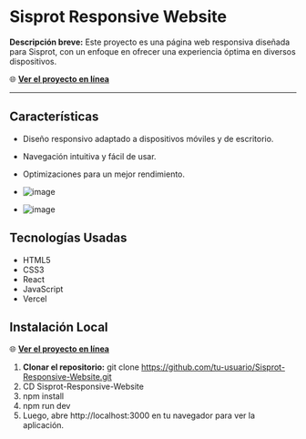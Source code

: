 # Sisprot Responsive Website

**Descripción breve:** Este proyecto es una página web responsiva diseñada para Sisprot, con un enfoque en ofrecer una experiencia óptima en diversos dispositivos.

🌐 **[Ver el proyecto en línea](https://web-responsive-sisprot-global-fiber.vercel.app/)**

----

## Características
- Diseño responsivo adaptado a dispositivos móviles y de escritorio.
- Navegación intuitiva y fácil de usar.
- Optimizaciones para un mejor rendimiento.

- ![image](https://github.com/user-attachments/assets/8f85a9d3-3fe9-4b69-b856-eaaf02526edb)
- ![image](https://github.com/user-attachments/assets/5274d45c-2aeb-4146-b95e-abdab3b24b12)




## Tecnologías Usadas
- HTML5
- CSS3
- React
- JavaScript
- Vercel

## Instalación Local
🌐 **[Ver el proyecto en línea](https://web-responsive-sisprot-global-fiber.vercel.app/)**
1. **Clonar el repositorio:** git clone https://github.com/tu-usuario/Sisprot-Responsive-Website.git
2. CD Sisprot-Responsive-Website
3. npm install
4. npm run dev
5. Luego, abre http://localhost:3000 en tu navegador para ver la aplicación.
   
